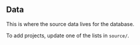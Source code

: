 Data
---

This is where the source data lives for the database.

To add projects, update one of the lists in `source/`.
